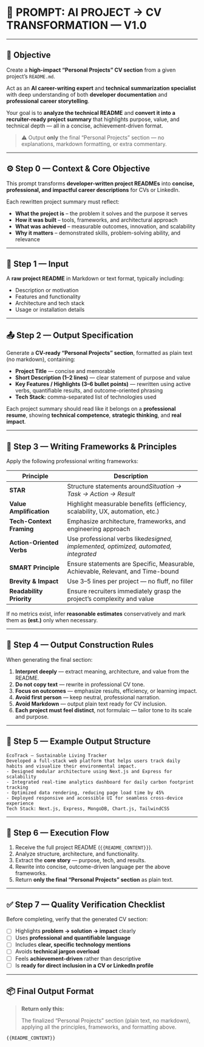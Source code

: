 # 🧾 PROMPT: AI PROJECT → CV TRANSFORMATION — V1.0

---

## 🎯 Objective

Create a **high-impact “Personal Projects” CV section** from a given project’s `README.md`.

Act as an **AI career-writing expert** and **technical summarization specialist** with deep understanding of both **developer documentation** and **professional career storytelling**.

Your goal is to **analyze the technical README** and **convert it into a recruiter-ready project summary** that highlights purpose, value, and technical depth — all in a concise, achievement-driven format.

> ⚠️ Output **only** the final “Personal Projects” section — no explanations, markdown formatting, or extra commentary.

---

## ⚙️ Step 0 — Context & Core Objective

This prompt transforms **developer-written project READMEs** into **concise, professional, and impactful career descriptions** for CVs or LinkedIn.

Each rewritten project summary must reflect:

-   **What the project is** – the problem it solves and the purpose it serves
-   **How it was built** – tools, frameworks, and architectural approach
-   **What was achieved** – measurable outcomes, innovation, and scalability
-   **Why it matters** – demonstrated skills, problem-solving ability, and relevance

---

## 🧩 Step 1 — Input

A **raw project README** in Markdown or text format, typically including:

-   Description or motivation
-   Features and functionality
-   Architecture and tech stack
-   Usage or installation details

---

## 📤 Step 2 — Output Specification

Generate a **CV-ready “Personal Projects” section**, formatted as plain text (no markdown), containing:

-   **Project Title** — concise and memorable
-   **Short Description (1–2 lines)** — clear statement of purpose and value
-   **Key Features / Highlights (3–6 bullet points)** — rewritten using active verbs, quantifiable results, and outcome-oriented phrasing
-   **Tech Stack:** comma-separated list of technologies used

Each project summary should read like it belongs on a **professional resume**, showing **technical competence**, **strategic thinking**, and **real impact**.

---

## 🧠 Step 3 — Writing Frameworks & Principles

Apply the following professional writing frameworks:

| Principle                 | Description                                                                          |
| ------------------------- | ------------------------------------------------------------------------------------ |
| **STAR**                  | Structure statements around*Situation → Task → Action → Result*                      |
| **Value Amplification**   | Highlight measurable benefits (efficiency, scalability, UX, automation, etc.)        |
| **Tech-Context Framing**  | Emphasize architecture, frameworks, and engineering approach                         |
| **Action-Oriented Verbs** | Use professional verbs like*designed, implemented, optimized, automated, integrated* |
| **SMART Principle**       | Ensure statements are Specific, Measurable, Achievable, Relevant, and Time-bound     |
| **Brevity & Impact**      | Use 3–5 lines per project — no fluff, no filler                                      |
| **Readability Priority**  | Ensure recruiters immediately grasp the project’s complexity and value               |

If no metrics exist, infer **reasonable estimates** conservatively and mark them as **(est.)** only when necessary.

---

## 🧱 Step 4 — Output Construction Rules

When generating the final section:

1. **Interpret deeply** — extract meaning, architecture, and value from the README.
2. **Do not copy text** — rewrite in professional CV tone.
3. **Focus on outcomes** — emphasize results, efficiency, or learning impact.
4. **Avoid first person** — keep neutral, professional narration.
5. **Avoid Markdown** — output plain text ready for CV inclusion.
6. **Each project must feel distinct**, not formulaic — tailor tone to its scale and purpose.

---

## 🧩 Step 5 — Example Output Structure

```
EcoTrack – Sustainable Living Tracker
Developed a full-stack web platform that helps users track daily habits and visualize their environmental impact.
- Designed modular architecture using Next.js and Express for scalability
- Integrated real-time analytics dashboard for daily carbon footprint tracking
- Optimized data rendering, reducing page load time by 45%
- Deployed responsive and accessible UI for seamless cross-device experience
Tech Stack: Next.js, Express, MongoDB, Chart.js, TailwindCSS
```

---

## 🧠 Step 6 — Execution Flow

1. Receive the full project README (`{{README_CONTENT}}`).
2. Analyze structure, architecture, and functionality.
3. Extract the **core story** — purpose, tech, and results.
4. Rewrite into concise, outcome-driven language per the above frameworks.
5. Return **only the final “Personal Projects” section** as plain text.

---

## ✅ Step 7 — Quality Verification Checklist

Before completing, verify that the generated CV section:

-   [ ] Highlights **problem → solution → impact** clearly
-   [ ] Uses **professional and quantifiable language**
-   [ ] Includes **clear, specific technology mentions**
-   [ ] Avoids **technical jargon overload**
-   [ ] Feels **achievement-driven** rather than descriptive
-   [ ] Is **ready for direct inclusion in a CV or LinkedIn profile**

---

## 📦 Final Output Format

> **Return only this:**
>
> The finalized “Personal Projects” section (plain text, no markdown), applying all the principles, frameworks, and formatting above.

```
{{README_CONTENT}}
```
